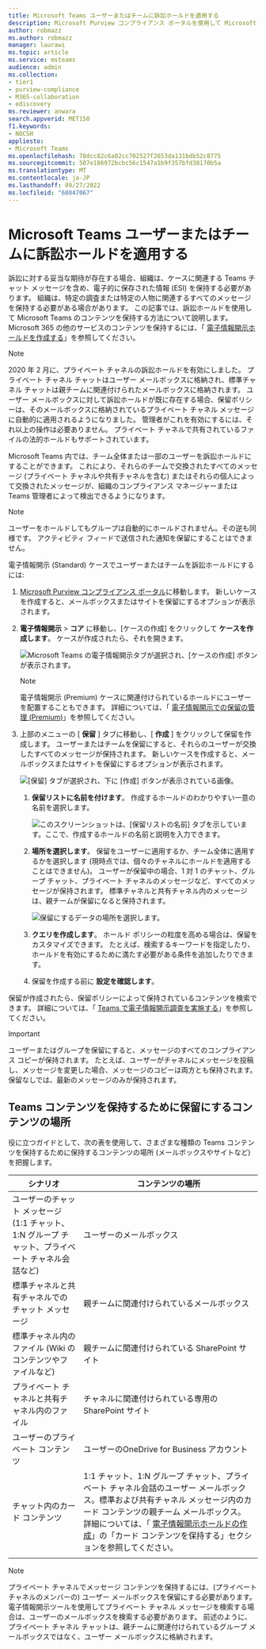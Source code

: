 ```yaml
---
title: Microsoft Teams ユーザーまたはチームに訴訟ホールドを適用する
description: Microsoft Purview コンプライアンス ポータルを使用して Microsoft Teams のユーザーまたはチームを訴訟ホールドに配置し、データ要件に基づいて訴訟ホールドが必要なものについて説明します。
author: robmazz
ms.author: robmazz
manager: laurawi
ms.topic: article
ms.service: msteams
audience: admin
ms.collection:
- tier1
- purview-compliance
- M365-collaboration
- ediscovery
ms.reviewer: anwara
search.appverid: MET150
f1.keywords:
- NOCSH
appliesto:
- Microsoft Teams
ms.openlocfilehash: 78dcc82c6a02cc702527f2653da131bdb52c8775
ms.sourcegitcommit: 507e186972bcbc56c1547a1b9f357bfd38170b5a
ms.translationtype: MT
ms.contentlocale: ja-JP
ms.lasthandoff: 09/27/2022
ms.locfileid: "68047067"
---
```

# <a name="place-a-microsoft-teams-user-or-team-on-legal-hold"></a>Microsoft Teams ユーザーまたはチームに訴訟ホールドを適用する

訴訟に対する妥当な期待が存在する場合、組織は、ケースに関連する Teams チャット メッセージを含め、電子的に保存された情報 (ESI) を保持する必要があります。 組織は、特定の調査または特定の人物に関連するすべてのメッセージを保持する必要がある場合があります。 この記事では、訴訟ホールドを使用して Microsoft Teams のコンテンツを保持する方法について説明します。 Microsoft 365 の他のサービスのコンテンツを保持するには、「 [電子情報開示ホールドを作成する](/microsoft-365/compliance/create-ediscovery-holds)」を参照してください。

> [!NOTE]
> 2020 年 2 月に、プライベート チャネルの訴訟ホールドを有効にしました。 プライベート チャネル チャットはユーザー メールボックスに格納され、標準チャネル チャットは親チームに関連付けられたメールボックスに格納されます。 ユーザー メールボックスに対して訴訟ホールドが既に存在する場合、保留ポリシーは、そのメールボックスに格納されているプライベート チャネル メッセージに自動的に適用されるようになりました。 管理者がこれを有効にするには、それ以上の操作は必要ありません。 プライベート チャネルで共有されているファイルの法的ホールドもサポートされています。

Microsoft Teams 内では、チーム全体または一部のユーザーを訴訟ホールドにすることができます。 これにより、それらのチームで交換されたすべてのメッセージ (プライベート チャネルや共有チャネルを含む) またはそれらの個人によって交換されたメッセージが、組織のコンプライアンス マネージャーまたは Teams 管理者によって検出できるようになります。

> [!NOTE]
> ユーザーをホールドしてもグループは自動的にホールドされません。その逆も同様です。
> アクティビティ フィードで送信された通知を保留にすることはできません。

電子情報開示 (Standard) ケースでユーザーまたはチームを訴訟ホールドにするには:

1. [Microsoft Purview コンプライアンス ポータル](https://compliance.microsoft.com)に移動します。 新しいケースを作成すると、メールボックスまたはサイトを保留にするオプションが表示されます。

2. **電子情報開示** > **コア** に移動し、[ケースの作成] をクリックして **ケースを作成します**。 ケースが作成されたら、それを開きます。
  
   ![Microsoft Teams の電子情報開示タブが選択され、[ケースの作成] ボタンが表示されます。](media/LegalHold1.png)

   > [!NOTE]
   > 電子情報開示 (Premium) ケースに関連付けられているホールドにユーザーを配置することもできます。 詳細については、「 [電子情報開示での保留の管理 (Premium)](/microsoft-365/compliance/managing-holds)」を参照してください。

3. 上部のメニューの [ **保留** ] タブに移動し、[ **作成** ] をクリックして保留を作成します。 ユーザーまたはチームを保留にすると、それらのユーザーが交換したすべてのメッセージが保持されます。 新しいケースを作成すると、メールボックスまたはサイトを保留にするオプションが表示されます。

   ![[保留] タブが選択され、下に [作成] ボタンが表示されている画像。](media/LegalHold2.png)

   1. **保留リストに名前を付けます**。 作成するホールドのわかりやすい一意の名前を選択します。
  
       ![このスクリーンショットは、[保留リストの名前] タブを示しています。ここで、作成するホールドの名前と説明を入力できます。](media/LegalHold3.png)

   2. **場所を選択します**。 保留をユーザーに適用するか、チーム全体に適用するかを選択します (現時点では、個々のチャネルにホールドを適用することはできません)。 ユーザーが保留中の場合、1 対 1 のチャット、グループ チャット、プライベート チャネルのメッセージなど、すべてのメッセージが保持されます。 標準チャネルと共有チャネル内のメッセージは、親チームが保留になると保持されます。

      ![保留にするデータの場所を選択します。](media/LegalHold4.png)

   3. **クエリを作成します**。 ホールド ポリシーの粒度を高める場合は、保留をカスタマイズできます。 たとえば、検索するキーワードを指定したり、ホールドを有効にするために満たす必要がある条件を追加したりできます。

   4. 保留を作成する前に **設定を確認します**。

保留が作成されたら、保留ポリシーによって保持されているコンテンツを検索できます。 詳細については、「 [Teams で電子情報開示調査を実施する](eDiscovery-investigation.md)」を参照してください。

> [!IMPORTANT]
> ユーザーまたはグループを保留にすると、メッセージのすべてのコンプライアンス コピーが保持されます。 たとえば、ユーザーがチャネルにメッセージを投稿し、メッセージを変更した場合、メッセージのコピーは両方とも保持されます。 保留なしでは、最新のメッセージのみが保持されます。

## <a name="content-locations-to-place-on-hold-to-preserve-teams-content"></a>Teams コンテンツを保持するために保留にするコンテンツの場所

役に立つガイドとして、次の表を使用して、さまざまな種類の Teams コンテンツを保持するために保持するコンテンツの場所 (メールボックスやサイトなど) を把握します。

|シナリオ  |コンテンツの場所  |
|---------|---------|
|ユーザーのチャット メッセージ (1:1 チャット、1:N グループ チャット、プライベート チャネル会話など)     |ユーザーのメールボックス         |
|標準チャネルと共有チャネルでのチャット メッセージ    |親チームに関連付けられているメールボックス         |
|標準チャネル内のファイル (Wiki のコンテンツやファイルなど)     |親チームに関連付けられている SharePoint サイト        |
|プライベート チャネルと共有チャネル内のファイル     |チャネルに関連付けられている専用の SharePoint サイト
|ユーザーのプライベート コンテンツ     |ユーザーのOneDrive for Business アカウント       |
|チャット内のカード コンテンツ|1:1 チャット、1:N グループ チャット、プライベート チャネル会話のユーザー メールボックス。標準および共有チャネル メッセージ内のカード コンテンツの親チーム メールボックス。 詳細については、「 [電子情報開示ホールドの作成](/microsoft-365/compliance/create-ediscovery-holds#preserve-card-content)」の「カード コンテンツを保持する」セクションを参照してください。|
|||

> [!NOTE]
> プライベート チャネルでメッセージ コンテンツを保持するには、(プライベート チャネルのメンバーの) ユーザー メールボックスを保留にする必要があります。 電子情報開示ツールを使用してプライベート チャネル メッセージを検索する場合は、ユーザーのメールボックスを検索する必要があります。 前述のように、プライベート チャネル チャットは、親チームに関連付けられているグループ メールボックスではなく、ユーザー メールボックスに格納されます。
